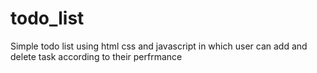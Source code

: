 # todo_list
Simple todo list using html css and javascript in which user can add and delete task according to their perfrmance
